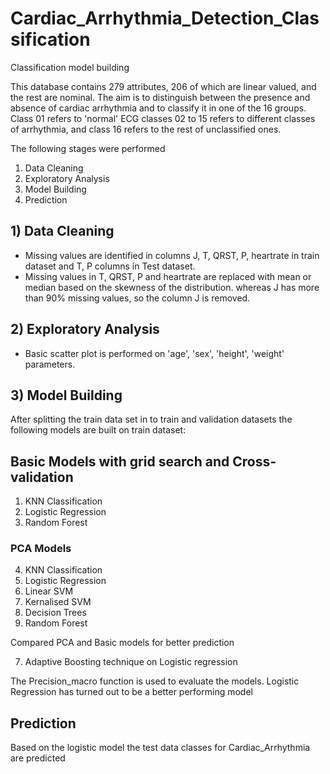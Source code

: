 # Cardiac_Arrhythmia_Detection_Classification
Classification model building 

This database contains 279 attributes, 206 of which are linear valued, and the rest are nominal. The aim is to distinguish between the presence and absence of cardiac arrhythmia and to classify it in one of the 16 groups. Class 01 refers to 'normal' ECG classes 02 to 15 refers to different classes of arrhythmia, and class 16 refers to the rest of unclassified ones.


The following stages were performed 
1) Data Cleaning
2) Exploratory Analysis
3) Model Building
4) Prediction 

## 1) Data Cleaning
- Missing values are identified in columns J, T, QRST, P, heartrate in train dataset and T, P columns in Test dataset.
- Missing values in T, QRST, P and heartrate are replaced with mean or median based on the skewness of the distribution. whereas J has more than 90% missing values, so the column J is removed.

## 2) Exploratory Analysis
- Basic scatter plot is performed on 'age', 'sex', 'height', 'weight' parameters.

## 3) Model Building
After splitting the train data set in to train and validation datasets the following models are built on train dataset:
## Basic Models with grid search and Cross-validation

1. KNN Classification 
2. Logistic Regression
3. Random Forest
### PCA Models
4. KNN Classification 
2. Logistic Regression
3. Linear SVM 
4. Kernalised SVM 
5. Decision Trees
6. Random Forest

Compared PCA and Basic models for better prediction

7. Adaptive Boosting technique on Logistic regression

The Precision_macro function is used to evaluate the models. Logistic Regression has turned out to be a better performing model

## Prediction
Based on the logistic model the test data classes for Cardiac_Arrhythmia are predicted


 
        
